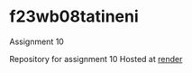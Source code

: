 # f23wb08tatineni
Assignment 10

Repository for assignment 10
Hosted at [render](https://f23wb08tatineni.onrender.com/)
